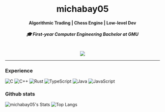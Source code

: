 <h1 align="center">michabay05</h1>

<h4 align="center">Algorithmic Trading | Chess Engine | Low-level Dev</h4>
<h5 align="center">🎓 First-year Computer Engineering Bachelor at GMU</h5>
<br>

<div align="center">
  <a href="https://www.linkedin.com/in/michael-abayneh-953570343/">
    <img src="https://img.shields.io/badge/Linkedin-Michael-%230077B5.svg?style=for-the-badge&logo=linkedin&logoColor=white" />
  </a>
</div>

---

### Experience
![C](https://img.shields.io/badge/c-%2300599C.svg?style=for-the-badge&logo=c&logoColor=white)
![C++](https://img.shields.io/badge/c++-%2300599C.svg?style=for-the-badge&logo=c%2B%2B&logoColor=white)
![Rust](https://img.shields.io/badge/rust-%23000000.svg?style=for-the-badge&logo=rust&logoColor=white)
![TypeScript](https://img.shields.io/badge/typescript-%23007ACC.svg?style=for-the-badge&logo=typescript&logoColor=white)
![Java](https://img.shields.io/badge/java-%23ED8B00.svg?style=for-the-badge&logo=openjdk&logoColor=white)
![JavaScript](https://img.shields.io/badge/javascript-%23323330.svg?style=for-the-badge&logo=javascript&logoColor=%23F7DF1E)


### Github stats
<div>
  
  ![michabay05's Stats](https://github-readme-stats.vercel.app/api?username=michabay05&theme=default&show_icons=true&hide_border=true&count_private=true)
  ![Top Langs](https://github-readme-stats.vercel.app/api/top-langs/?username=michabay05&size_weight=0.5&count_weight=0.5&layout=compact)
</div>

<!---
michabay05/michabay05 is a ✨ special ✨ repository because its `README.md` (this file) appears on your GitHub profile.
You can click the Preview link to take a look at your changes.
--->
